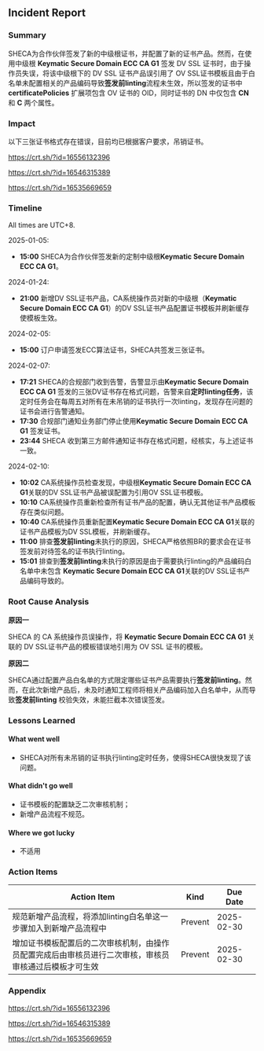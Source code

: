 ## Incident Report

### Summary

SHECA为合作伙伴签发了新的中级根证书，并配置了新的证书产品。然而，在使用中级根 **Keymatic Secure Domain ECC CA G1** 签发 DV SSL 证书时，由于操作员失误，将该中级根下的 DV SSL 证书产品误引用了 OV  SSL证书模板且由于白名单未配置相关的产品编码导致**签发前linting**流程未生效，所以签发的证书中 **certificatePolicies** 扩展项包含 OV 证书的 OID，同时证书的 DN 中仅包含 **CN** 和 **C** 两个属性。

### Impact

以下三张证书格式存在错误，目前均已根据客户要求，吊销证书。

https://crt.sh/?id=16556132396

https://crt.sh/?id=16546315389

https://crt.sh/?id=16535669659

### Timeline

All times are UTC+8.

2025-01-05:

- **15:00** SHECA为合作伙伴签发新的定制中级根**Keymatic Secure Domain ECC CA G1**。

2024-01-24:

- **21:00** 新增DV SSL证书产品，CA系统操作员对新的中级根（**Keymatic Secure Domain ECC CA G1**）的DV SSL证书产品配置证书模板并刷新缓存使模板生效。

2024-02-05:

- **15:00** 订户申请签发ECC算法证书，SHECA共签发三张证书。

2024-02-07:

- **17:21**  SHECA的合规部门收到告警，告警显示由**Keymatic Secure Domain ECC CA G1** 签发的三张DV证书存在格式问题，告警来自**定时linting任务**，该定时任务会在每周五对所有在未吊销的证书执行一次linting，发现存在问题的证书会进行告警通知。
- **17:30**  合规部门通知业务部门停止使用**Keymatic Secure Domain ECC CA G1** 签发证书。
- **23:44**  SHECA 收到第三方邮件通知证书存在格式问题，经核实，与上述证书一致。

2024-02-10:

- **10:02** CA系统操作员检查发现，中级根**Keymatic Secure Domain ECC CA G1**关联的DV SSL证书产品被误配置为引用OV SSL证书模板。
- **10:10** CA系统操作员重新检查所有证书产品的配置，确认无其他证书产品模板存在类似问题。
- **10:40** CA系统操作员重新配置**Keymatic Secure Domain ECC CA G1**关联的证书产品模板为DV  SSL模板，并刷新缓存。
- **11:00** 排查**签发前linting**未执行的原因，SHECA严格依照BR的要求会在证书签发前对待签名的证书执行linting。
- **15:01** 排查到**签发前linting**未执行的原因是由于需要执行linting的产品编码白名单中未包含 **Keymatic Secure Domain ECC CA G1**关联的DV SSL证书产品编码导致的。



### Root Cause Analysis

**原因一**

SHECA 的 CA 系统操作员误操作，将 **Keymatic Secure Domain ECC CA G1** 关联的 DV  SSL证书产品的模板错误地引用为 OV SSL 证书的模板。

**原因二**

SHECA通过配置产品白名单的方式限定哪些证书产品需要执行**签发前linting**。然而，在此次新增产品后，未及时通知工程师将相关产品编码加入白名单中，从而导致**签发前linting** 校验失效，未能拦截本次错误签发。



### Lessons Learned

#### What went well

* SHECA对所有未吊销的证书执行linting定时任务，使得SHECA很快发现了该问题。

#### What didn't go well

* 证书模板的配置缺乏二次审核机制；
* 新增产品流程不规范。

#### Where we got lucky

* 不适用

### Action Items

| Action Item                                                  | Kind    | Due Date   |
| ------------------------------------------------------------ | ------- | ---------- |
| 规范新增产品流程，将添加linting白名单这一步骤加入到新增产品流程中 | Prevent | 2025-02-30 |
| 增加证书模板配置后的二次审核机制，由操作员配置完成后由审核员进行二次审核，审核员审核通过后模板才可生效 | Prevent | 2025-02-30 |

### Appendix

https://crt.sh/?id=16556132396

https://crt.sh/?id=16546315389

https://crt.sh/?id=16535669659
